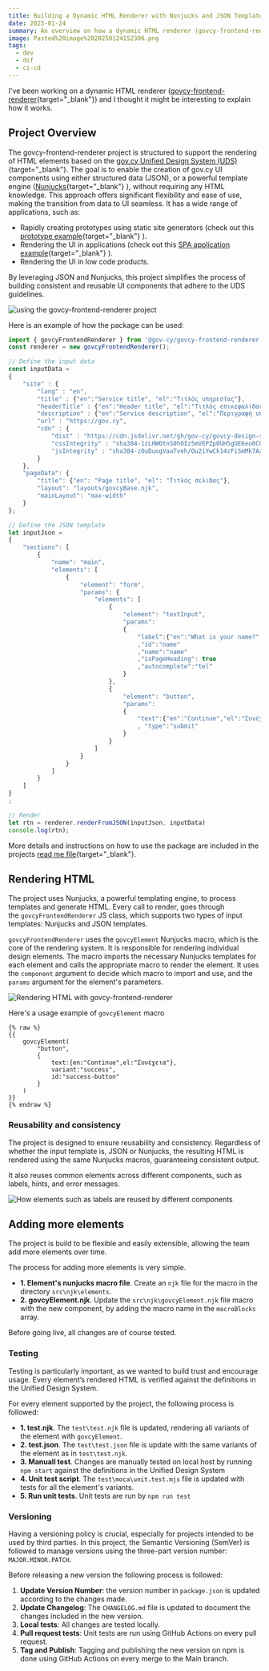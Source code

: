 ```yaml
---
title: Building a Dynamic HTML Renderer with Nunjucks and JSON Templates
date: 2025-01-24
summary: An overview on how a dynamic HTML renderer (govcy-frontend-renderer) works
image: Pasted%20image%2020250124152306.png
tags:
  - dev
  - dsf
  - ci-cd
---
```

I've been working on a dynamic HTML renderer ([govcy-frontend-renderer](https://github.com/gov-cy/govcy-frontend-renderer){target="_blank"}) and I thought it might be interesting to explain how it works. 
## Project Overview
The govcy-frontend-renderer project is structured to support the rendering of HTML elements based on the [gov.cy Unified Design System (UDS)](https://gov-cy.github.io/govcy-design-system-docs/){target="_blank"}. The goal is to enable the creation of gov.cy UI components using either structured data (JSON), or a powerful template engine ([Nunjucks](https://mozilla.github.io/nunjucks/){target="_blank"} ), without requiring any HTML knowledge. This approach offers significant flexibility and ease of use, making the transition from data to UI seamless. It has a wide range of applications, such as:
- Rapidly creating prototypes using static site generators (check out this [prototype example](https://gov-cy.github.io/govcy-frontend-prototype/task-list-demo/){target="_blank"} ).
- Rendering the UI in applications (check out this [SPA application example](https://gov-cy.github.io/dsf-assessment-checklist/){target="_blank"} ).
- Rendering the UI in low code products. 

By leveraging JSON and Nunjucks, this project simplifies the process of building consistent and reusable UI components that adhere to the UDS guidelines.

![using the govcy-frontend-renderer project](../../img/Pasted%20image%2020250124082931.png)

Here is an example of how the package can be used:

```js
import { govcyFrontendRenderer } from '@gov-cy/govcy-frontend-renderer';
const renderer = new govcyFrontendRenderer();

// Define the input data
const inputData = 
{    
    "site" : {
        "lang" : "en",
        "title" : {"en":"Service title", "el":"Τιτλός υπηρεσίας"}, 
        "headerTitle" : {"en":"Header title", "el":"Τιτλός επικεφαλιδας"},
        "description" : {"en":"Service description", "el":"Περιγραφή υπηρεσίας"},
        "url" : "https://gov.cy",
        "cdn" : {
            "dist" : "https://cdn.jsdelivr.net/gh/gov-cy/govcy-design-system@3.0.0/dist",
            "cssIntegrity" : "sha384-1zLHWOtnS0hOIz5mVEPZp0UH5gUE6eo0CQcCGA3sF2TyYhHyKOd3Ni8Iy/NjEASU",
            "jsIntegrity" : "sha384-zOuDuogVaaTveh/Ou2iYwCk14zFiSmMk7Ax8yRnXDtOJMyKZH5+ZNibNVwZSKtw+"
        }
    },
    "pageData": {
        "title": {"en": "Page title", "el": "Τιτλός σελιδας"},
        "layout": "layouts/govcyBase.njk",
        "mainLayout": "max-width"
    }
};

// Define the JSON template 
let inputJson =  
{
    "sections": [
        {
            "name": "main",
            "elements": [
                {
                    "element": "form",
                    "params": {
                        "elements": [
                            {
                                "element": "textInput",
                                "params": 
                                {
                                    "label":{"en":"What is your name?","el":"Ποιο είναι το όνομα σας;"}
                                    ,"id":"name"
                                    ,"name":"name"
                                    ,"isPageHeading": true
                                    ,"autocomplete":"tel"
                                }
                            },
                            {
                                "element": "button",
                                "params": 
                                {
                                    "text":{"en":"Continue","el":"Συνέχεια"}
                                    , "type":"submit"
                                }
                            }
                        ]
                    }
                }
            ]
        }
    ]
}
;

// Render
let rtn = renderer.renderFromJSON(inputJson, inputData)
console.log(rtn);
```

More details and instructions on how to use the package are included in the projects [read me file](https://github.com/gov-cy/govcy-frontend-prototype/blob/main/README.md){target="_blank"}.

## Rendering HTML 
The project uses Nunjucks, a powerful templating engine, to process templates and generate HTML.  Every call to render, goes through the `govcyFrontendRenderer` JS class, which supports two types of input templates: Nunjucks and JSON templates. 

`govcyFrontendRenderer` uses the `govcyElement` Nunjucks macro, which is the core of the rendering system. It is responsible for rendering individual design elements. The macro imports the necessary Nunjucks templates for each element and calls the appropriate macro to render the element. It uses the `component` argument to decide which macro to import and use, and the `params` argument for the element's parameters.


![Rendering HTML with govcy-frontend-renderer](../../img/Pasted%20image%2020250124115652.png)

Here's a usage example of `govcyElement` macro 

```twig
{% raw %}
{{ 
    govcyElement(
        "button",
        {
            text:{en:"Continue",el:"Συνέχεια"}, 
            variant:"success", 
            id:"success-button"
        }
    ) 
}}
{% endraw %}
```

### Reusability and consistency 
The project is designed to ensure reusability and consistency. Regardless of whether the input template is, JSON or Nunjucks, the resulting HTML is rendered using the same Nunjucks macros, guaranteeing consistent output.

It also reuses common elements across different components, such as labels, hints, and error messages.

![How elements such as labels are reused by different components](../../img/Pasted%20image%2020250124122416.png)

## Adding more elements
The project is build to be flexible and easily extensible, allowing the team add more elements over time.

The process for adding more elements is very simple. 
-  **1. Element's nunjucks macro file**. Create an `njk` file for the macro in the directory `src\njk\elements`. 
-  **2. govcyElement.njk**. Update the `src\njk\govcyElement.njk` file macro with the new component, by adding the macro name in the `macroBlocks` array.

Before going live, all changes are of course tested. 
### Testing
Testing is particularly important, as we wanted to build trust and encourage usage. Every element’s rendered HTML is verified against the definitions in the Unified Design System.

For every element supported by the project, the following process is followed:

- **1. test.njk**. The `test\test.njk` file is updated, rendering all variants of the element with `govcyElement`. 
- **2. test.json**. The `test\test.json` file is update with the same variants of  the element as in `test\test.njk`.
- **3. Manuall test**. Changes are manually tested on local host by running `npm start` against the definitions in the Unified Design System
- **4. Unit test script**. The `test\moca\unit.test.mjs` file is updated with tests for all the element's variants. 
- **5. Run unit tests**. Unit tests are run by `npm run test`
### Versioning
Having a versioning policy is crucial, especially for projects intended to be used by third parties. In this project, the Semantic Versioning (SemVer) is followed to manage versions using the three-part version number: `MAJOR.MINOR.PATCH`.

Before releasing a new version the following process is followed:
1. **Update Version Number**: the version number in `package.json` is updated according to the changes made.
2. **Update Changelog**: The `CHANGELOG.md` file is updated to document the changes included in the new version.
3. **Local tests**: All changes are tested locally.
3. **Pull request tests**: Unit tests are run using GitHub Actions on every pull request.
4. **Tag and Publish**: Tagging and publishing the new version on npm is done using GitHub Actions on every merge to the Main branch.


